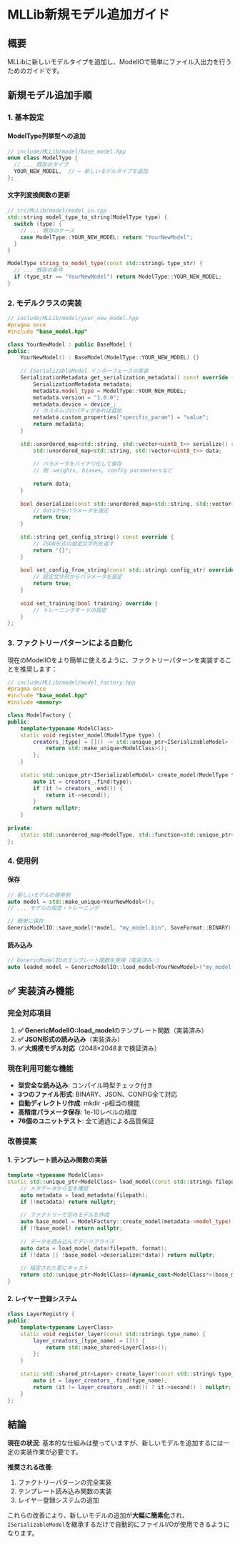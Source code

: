 # MLLib新規モデル追加ガイド

## 概要
MLLibに新しいモデルタイプを追加し、ModelIOで簡単にファイル入出力を行うためのガイドです。

## 新規モデル追加手順

### 1. 基本設定

#### ModelType列挙型への追加
```cpp
// include/MLLib/model/base_model.hpp
enum class ModelType {
  // ... 既存のタイプ
  YOUR_NEW_MODEL,  // ← 新しいモデルタイプを追加
};
```

#### 文字列変換関数の更新
```cpp
// src/MLLib/model/model_io.cpp
std::string model_type_to_string(ModelType type) {
  switch (type) {
    // ... 既存のケース
    case ModelType::YOUR_NEW_MODEL: return "YourNewModel";
  }
}

ModelType string_to_model_type(const std::string& type_str) {
  // ... 既存の条件
  if (type_str == "YourNewModel") return ModelType::YOUR_NEW_MODEL;
}
```

### 2. モデルクラスの実装

```cpp
// include/MLLib/model/your_new_model.hpp
#pragma once
#include "base_model.hpp"

class YourNewModel : public BaseModel {
public:
    YourNewModel() : BaseModel(ModelType::YOUR_NEW_MODEL) {}
    
    // ISerializableModel インターフェースの実装
    SerializationMetadata get_serialization_metadata() const override {
        SerializationMetadata metadata;
        metadata.model_type = ModelType::YOUR_NEW_MODEL;
        metadata.version = "1.0.0";
        metadata.device = device_;
        // カスタムプロパティがあれば追加
        metadata.custom_properties["specific_param"] = "value";
        return metadata;
    }
    
    std::unordered_map<std::string, std::vector<uint8_t>> serialize() const override {
        std::unordered_map<std::string, std::vector<uint8_t>> data;
        
        // パラメータをバイナリ化して保存
        // 例：weights, biases, config parametersなど
        
        return data;
    }
    
    bool deserialize(const std::unordered_map<std::string, std::vector<uint8_t>>& data) override {
        // dataからパラメータを復元
        return true;
    }
    
    std::string get_config_string() const override {
        // JSON形式の設定文字列を返す
        return "{}";
    }
    
    bool set_config_from_string(const std::string& config_str) override {
        // 設定文字列からパラメータを設定
        return true;
    }
    
    void set_training(bool training) override {
        // トレーニングモードの設定
    }
};
```

### 3. ファクトリーパターンによる自動化

現在のModelIOをより簡単に使えるように、ファクトリーパターンを実装することを推奨します：

```cpp
// include/MLLib/model/model_factory.hpp
#pragma once
#include "base_model.hpp"
#include <memory>

class ModelFactory {
public:
    template<typename ModelClass>
    static void register_model(ModelType type) {
        creators_[type] = []() -> std::unique_ptr<ISerializableModel> {
            return std::make_unique<ModelClass>();
        };
    }
    
    static std::unique_ptr<ISerializableModel> create_model(ModelType type) {
        auto it = creators_.find(type);
        if (it != creators_.end()) {
            return it->second();
        }
        return nullptr;
    }
    
private:
    static std::unordered_map<ModelType, std::function<std::unique_ptr<ISerializableModel>()>> creators_;
};
```

### 4. 使用例

#### 保存
```cpp
// 新しいモデルの使用例
auto model = std::make_unique<YourNewModel>();
// ... モデルの設定・トレーニング

// 簡単に保存
GenericModelIO::save_model(*model, "my_model.bin", SaveFormat::BINARY);
```

#### 読み込み
```cpp
// GenericModelIOのテンプレート関数を使用（実装済み✅）
auto loaded_model = GenericModelIO::load_model<YourNewModel>("my_model.bin", SaveFormat::BINARY);
```

## ✅ 実装済み機能

### 完全対応項目
1. **✅ GenericModelIO::load_model**のテンプレート関数（実装済み）
2. **✅ JSON形式の読み込み**（実装済み）
3. **✅ 大規模モデル対応**（2048×2048まで検証済み）

### 現在利用可能な機能
- **型安全な読み込み**: コンパイル時型チェック付き
- **3つのファイル形式**: BINARY、JSON、CONFIG全て対応
- **自動ディレクトリ作成**: mkdir -p相当の機能
- **高精度パラメータ保存**: 1e-10レベルの精度
- **76個のユニットテスト**: 全て通過による品質保証

### 改善提案

#### 1. テンプレート読み込み関数の実装
```cpp
template <typename ModelClass>
static std::unique_ptr<ModelClass> load_model(const std::string& filepath, SaveFormat format) {
    // メタデータから型を確認
    auto metadata = load_metadata(filepath);
    if (!metadata) return nullptr;
    
    // ファクトリーで空のモデルを作成
    auto base_model = ModelFactory::create_model(metadata->model_type);
    if (!base_model) return nullptr;
    
    // データを読み込んでデシリアライズ
    auto data = load_model_data(filepath, format);
    if (!data || !base_model->deserialize(*data)) return nullptr;
    
    // 指定された型にキャスト
    return std::unique_ptr<ModelClass>(dynamic_cast<ModelClass*>(base_model.release()));
}
```

#### 2. レイヤー登録システム
```cpp
class LayerRegistry {
public:
    template<typename LayerClass>
    static void register_layer(const std::string& type_name) {
        layer_creators_[type_name] = []() {
            return std::make_shared<LayerClass>();
        };
    }
    
    static std::shared_ptr<Layer> create_layer(const std::string& type_name) {
        auto it = layer_creators_.find(type_name);
        return (it != layer_creators_.end()) ? it->second() : nullptr;
    }
};
```

## 結論

**現在の状況**: 基本的な仕組みは整っていますが、新しいモデルを追加するには一定の実装作業が必要です。

**推奨される改善**: 
1. ファクトリーパターンの完全実装
2. テンプレート読み込み関数の実装
3. レイヤー登録システムの追加

これらの改善により、新しいモデルの追加が**大幅に簡素化**され、`ISerializableModel`を継承するだけで自動的にファイルI/Oが使用できるようになります。
